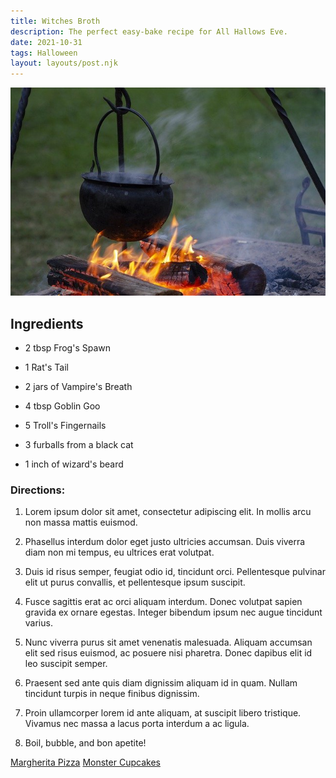 ```yaml
---
title: Witches Broth
description: The perfect easy-bake recipe for All Hallows Eve.
date: 2021-10-31
tags: Halloween
layout: layouts/post.njk
---
```

<img class="d-block w-100" src="/img/witchesbrew.jpg" alt="Cauldron of Witches Brew">

## Ingredients

* 2 tbsp Frog's Spawn

* 1 Rat's Tail

* 2 jars of Vampire's Breath

* 4 tbsp Goblin Goo

* 5 Troll's Fingernails

* 3 furballs from a black cat

* 1 inch of wizard's beard

### Directions:  

1. Lorem ipsum dolor sit amet, consectetur adipiscing elit. In mollis arcu non massa mattis euismod.

2. Phasellus interdum dolor eget justo ultricies accumsan. Duis viverra diam non mi tempus, eu ultrices erat volutpat.

3. Duis id risus semper, feugiat odio id, tincidunt orci. Pellentesque pulvinar elit ut purus convallis, et pellentesque ipsum suscipit.

4. Fusce sagittis erat ac orci aliquam interdum. Donec volutpat sapien gravida ex ornare egestas. Integer bibendum ipsum nec augue tincidunt varius.

5. Nunc viverra purus sit amet venenatis malesuada. Aliquam accumsan elit sed risus euismod, ac posuere nisi pharetra. Donec dapibus elit id leo suscipit semper.

6. Praesent sed ante quis diam dignissim aliquam id in quam. Nullam tincidunt turpis in neque finibus dignissim.

7. Proin ullamcorper lorem id ante aliquam, at suscipit libero tristique. Vivamus nec massa a lacus porta interdum a ac ligula.  

8. Boil, bubble, and bon apetite! 

<a href="{{ '/posts/secondpost/' | url }}">Margherita Pizza</a>
<a href="{{ '/posts/fourthpost/' | url }}">Monster Cupcakes</a>